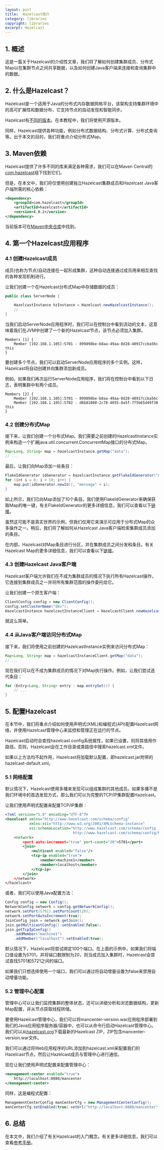 ```yaml
---
layout: post
title:  Hazelcast简介
category: libraries
copyright: libraries
excerpt: Hazelcast
---
```


## 1. 概述

这是一篇关于Hazelcast的介绍性文章，我们将了解如何创建集群成员、分布式Map以在集群节点之间共享数据，以及如何创建Java客户端来连接和查询集群中的数据。

## 2. 什么是Hazelcast？

Hazelcast是一个适用于Java的分布式内存数据网格平台，该架构支持集群环境中的高可扩展性和数据分布，它支持节点的自动发现和智能同步。

Hazelcast有[不同的版本](http://docs.hazelcast.org/docs/latest/manual/html-single/index.html#hazelcast-editions.)。在本教程中，我们将使用开源版本。

同样，Hazelcast提供各种功能，例如分布式数据结构、分布式计算、分布式查询等。出于本文的目的，我们将重点介绍分布式Map。

## 3. Maven依赖

Hazelcast提供了许多不同的库来满足各种需求，我们可以在Maven Central的[com.hazelcast](https://mvnrepository.com/artifact/com.hazelcast)组下找到它们。

但是，在本文中，我们将仅使用创建独立Hazelcast集群成员和Hazelcast Java客户端所需的核心依赖：

```xml
<dependency>
    <groupId>com.hazelcast</groupId>
    <artifactId>hazelcast</artifactId>
    <version>4.0.2</version>
</dependency>

```

当前版本可在[Maven中央仓库](https://mvnrepository.com/artifact/com.hazelcast/hazelcast)中找到。

## 4. 第一个Hazelcast应用程序

### 4.1 创建Hazelcast成员

成员(也称为节点)自动连接在一起形成集群，这种自动连接通过成员用来相互查找的各种发现机制进行。

让我们创建一个在Hazelcast分布式Map中存储数据的成员：

```java
public class ServerNode {
    
    HazelcastInstance hzInstance = Hazelcast.newHazelcastInstance();
    // ...
}
```

当我们启动ServerNode应用程序时，我们可以在控制台中看到流动的文本，这意味着我们在JVM中创建了一个新的Hazelcast节点，该节点必须加入集群。

```text
Members [1] {
    Member [192.168.1.105]:5701 - 899898be-b8aa-49aa-8d28-40917ccba56c this
}
```

要创建多个节点，我们可以启动ServerNode应用程序的多个实例。这样，Hazelcast将自动创建并向集群添加新成员。

例如，如果我们再次运行ServerNode应用程序，我们将在控制台中看到以下日志，表明集群中有两个成员。

```text
Members [2] {
    Member [192.168.1.105]:5701 - 899898be-b8aa-49aa-8d28-40917ccba56c
    Member [192.168.1.105]:5702 - d6b81800-2c78-4055-8a5f-7f5b65d49f30 this
}
```

### 4.2 创建分布式Map

接下来，让我们创建一个分布式Map。我们需要之前创建的HazelcastInstance实例来构造一个扩展java.util.concurrent.ConcurrentMap接口的分布式Map。

```java
Map<Long, String> map = hazelcastInstance.getMap("data");
// ...
```

最后，让我们向Map添加一些条目：

```java
FlakeIdGenerator idGenerator = hazelcastInstance.getFlakeIdGenerator("newid");
for (int i = 0; i < 10; i++) {
    map.put(idGenerator.newId(), "message" + i);
}
```

如上所示，我们已向Map添加了10个条目。我们使用FlakeIdGenerator来确保获取Map的唯一键，有关FlakeIdGenerator的更多详细信息，我们可以查看以下[链接](https://javadoc.io/doc/com.hazelcast/hazelcast/4.0.2/com/hazelcast/flakeidgen/FlakeIdGenerator.html)。

虽然这可能不是真实世界的示例，但我们仅用它来演示可应用于分布式Map的众多操作之一。稍后，我们将了解如何从Hazelcast Java客户端检索集群成员添加的条目。

在内部，Hazelcast对Map条目进行分区，并在集群成员之间分发和条目。有关Hazelcast Map的更多详细信息，我们可以查看以下[链接](https://docs.hazelcast.org/docs/4.0.2/manual/html-single/index.html#map)。

### 4.3 创建Hazelcast Java客户端

Hazelcast客户端允许我们在不成为集群成员的情况下执行所有Hazelcast操作，它连接到集群成员之一并将所有集群范围的操作委托给它。

让我们创建一个原生客户端：

```java
ClientConfig config = new ClientConfig();
config.setClusterName("dev");
HazelcastInstance hazelcastInstanceClient = HazelcastClient.newHazelcastClient(config);
```

就这么简单。

### 4.4 从Java客户端访问分布式Map

接下来，我们将使用之前创建的HazelcastInstance实例来访问分布式Map：

```java
Map<Long, String> map = hazelcastInstanceClient.getMap("data");
// ...
```

现在我们可以在不成为集群成员的情况下对Map执行操作。例如，让我们尝试迭代条目：

```java
for (Entry<Long, String> entry : map.entrySet()) {
    // ...
}
```

## 5. 配置Hazelcast

在本节中，我们将重点介绍如何使用声明式(XML)和编程式(API)配置Hazelcast网络，并使用Hazelcast管理中心来监控和管理正在运行的节点。

Hazelcast启动时会查找hazelcast.config系统属性，如果已设置，则将其值用作路径。否则，Hazelcast会在工作目录或类路径中搜索hazelcast.xml文件。

如果以上方法均不起作用，Hazelcast将加载默认配置，即hazelcast.jar附带的hazelcast-default.xml。

### 5.1 网络配置

默认情况下，Hazelcast使用多播来发现可以组成集群的其他成员。如果多播不是我们环境中的首选发现方式，那么我们可以为完整的TCP/IP集群配置Hazelcast。

让我们使用声明式配置来配置TCP/IP集群：

```xml
<?xml version="1.0" encoding="UTF-8"?>
<hazelcast xmlns="http://www.hazelcast.com/schema/config"
           xmlns:xsi="http://www.w3.org/2001/XMLSchema-instance"
           xsi:schemaLocation="http://www.hazelcast.com/schema/config
                               http://www.hazelcast.com/schema/config/hazelcast-config-4.0.xsd";
    <network>
        <port auto-increment="true" port-count="20">5701</port>
        <join>
            <multicast enabled="false"/>
            <tcp-ip enabled="true">
                <member>machine1</member>
                <member>localhost</member>
            </tcp-ip>
        </join>
    </network>
</hazelcast>
```

或者，我们可以使用Java配置方法：

```java
Config config = new Config();
NetworkConfig network = config.getNetworkConfig();
network.setPort(5701).setPortCount(20);
network.setPortAutoIncrement(true);
JoinConfig join = network.getJoin();
join.getMulticastConfig().setEnabled(false);
join.getTcpIpConfig()
    .addMember("machine1")
    .addMember("localhost").setEnabled(true);
```

默认情况下，Hazelcast将尝试绑定100个端口。在上面的示例中，如果我们将端口值设置为5701，并将端口数限制为20，则当成员加入集群时，Hazelcast会尝试查找5701和5721之间的端口。

如果我们只想选择使用一个端口，我们可以通过将自动增量设置为false来禁用自动增量功能。

### 5.2 管理中心配置

管理中心可以让我们监控集群的整体状态，还可以详细分析和浏览数据结构，更新Map配置，并从节点获取线程转储。

要使用Hazelcast管理中心，我们可以将mancenter-version.war应用程序部署到我们的Java应用程序服务器/容器中，也可以从命令行启动Hazelcast管理中心。我们可以从[hazelcast.org](https://hazelcast.org/imdg/download/)下载最新的Hazelcast ZIP，ZIP包含mancenter-version.war文件。

我们可以通过将Web应用程序的URL添加到hazelcast.xml来配置我们的Hazelcast节点，然后让Hazelcast成员与管理中心进行通信。

现在让我们使用声明式配置来配置管理中心：

```xml
<management-center enabled="true">
    http://localhost:8080/mancenter
</management-center>
```

同样，这是编程式配置：

```java
ManagementCenterConfig manCenterCfg = new ManagementCenterConfig();
manCenterCfg.setEnabled(true).setUrl("http://localhost:8080/mancenter");
```

## 6. 总结

在本文中，我们介绍了有关Hazelcast的入门概念。有关更多详细信息，我们可以查看[参考手册](http://docs.hazelcast.org/docs/3.7/manual/html-single/index.html)。